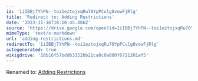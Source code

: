 ```yaml
---
id: '1iIBBj7YhPN--toi1eztojxqRu70YpPCulg8vowFjRlg'
title: 'Redirect to: Adding Restrictions'
date: '2023-11-16T18:10:45.486Z'
source: 'https://drive.google.com/open?id=1iIBBj7YhPN--toi1eztojxqRu70YpPCulg8vowFjRlg'
mimeType: 'text/x-markdown'
url: 'adding-restrictions.md'
redirectTo: '1iIBBj7YhPN--toi1eztojxqRu70YpPCulg8vowFjRlg'
autogenerated: true
wikigdrive: '18b16f57bdd63152bb21ca8c0a880f6721201af5'
---
```

Renamed to: [Adding Restrictions](adding-restrictions.md)
